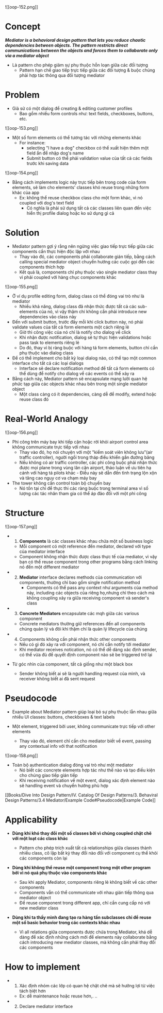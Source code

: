 
![[oop-152.png]]

# Concept

***Mediator is a behavioral design pattern that lets you reduce chaotic dependencies between objects. The pattern restricts direct communications between the objects and forces them to collaborate only via a mediator object***

- Là pattern cho phép giảm sự phụ thuộc hỗn loạn giữa các đối tượng
	- Pattern hạn chế giao tiếp trực tiếp giữa các đối tượng & buộc chúng phải hợp tác thông qua đối tượng mediator

# Problem

- Giả sử có một dialog để creating & editing customer profiles
	- Bao gồm nhiều form controls như: text fields, checkboxes, buttons, etc.

![[oop-153.png]]

- Một số form elements có thể tương tác với những elements khác
	- For instance: 
		- selecting "I have a dog" checkbox có thể xuất hiện thêm một field ẩn để nhập dog's name
		- Submit button có thể phải validation value của tất cả các fields trước khi saving data
		
![[oop-154.png]]

- Bằng cách implements logic này trực tiếp bên trong code của form elements, sẽ làm cho elements' classes khó reuse trong những form khác của app
	- Ex: không thể reuse checkbox class cho một form khác, vì nó coupled với dog's text field
		- Có nghĩa là phải sử dụng tất cả các classes liên quan đến việc hiển thị profile dialog hoặc ko sử dụng gì cả

# Solution

- Mediator pattern gợi ý rằng nên ngừng việc giao tiếp trực tiếp giữa các components cần thực hiện độc lập với nhau
	- Thay vào đó, các components phải collaborate gián tiếp, bằng cách calling special mediator object chuyển hướng các cuộc gọi đến các components thích hợp
	- Kết quả là, components chỉ phụ thuộc vào single mediator class thay vì phải coupled với hàng chục components khác

![[oop-155.png]]

- Ở ví dụ profile editing form, dialog class có thể đóng vai trò như là mediator
	- Nhiều khả năng, dialog class đã nhận thức được tất cả các sub-elements của nó, vì vậy thậm chí không cần phải introduce new dependencies vào class này
- Đến với submit button, trước đây mỗi khi click button này, nó phải validate values của tất cả form elements một cách riêng lẻ
	- Giờ thì công việc của nó chỉ là notify cho dialog về click
	- Khi nhận được notification, dialog sẽ tự thực hiện validations hoặc pass task to elements riêng lẻ
	- Do đó, thay vì bị ràng buộc với hàng tá form elements, button chỉ cần phụ thuộc vào dialog class
- Để có thể implement cho bất kỳ loại dialog nào, có thể tạo một common interface cho tất cả các loại dialogs
	- Interface sẽ declare notification method để tất cả form elements có thể dùng để notify cho dialog về các events có thể xảy ra
- Bằng cách này, Mediator pattern sẽ encapsulate mạng lười quan hệ phức tạp giữa các objects khác nhau bên trong một single mediator object
	- Một class càng có ít dependencies, càng dễ để modify, extend hoặc reuse class đó


# Real-World Analogy

![[oop-156.png]]

- Phi công trên máy bay khi tiếp cận hoặc rời khỏi airport control area không communicate trực tiếp với nhau
	- Thay vào đó, họ nói chuyện với một "kiểm soát viên không lưu"(air traffic controller), người ngồi trong tháp điều khiển gần đường băng
	- Nếu không có air traffic controller, các phi công buộc phải nhận thức được mọi plane trong vùng lân cận airport, thảo luận về ưu tiên hạ cánh với hàng tá pilots khác - Điều này sẽ dẫn đến tình trạng lộn xộn và tăng cao nguy cơ va chạm máy bay
- The tower không cần control toàn bộ chuyến bay
	- Nó tồn tại chỉ để thực thi các ràng buộc trong terminal area vì số lượng các tác nhân tham gia có thể áp đảo đối với một phi công

# Structure

![[oop-157.png]]

- 1. **Components** là các classes khác nhau chứa một số business logic
	- Mỗi component có một reference đến mediator, declared với type của mediator interface
	- Component không nhận thức được class thực tế của mediator, vì vậy bạn có thể reuse component trong other programs bằng cách linking nó đến một different mediator
- 2. **Mediator** interface declares methods của communication với components, thường chỉ bao gồm single notification method
	 - Components có thể pass any context như arguments của method này, including các objects của riêng họ,nhưng chỉ theo cách mà không coupling xảy ra giữa receiving component và sender's class
- 3. **Concrete Mediators** encapsulate các mqh giữa các various component
	- Concrete mediators thường giữ references đến all components chúng quản lý và đôi khi thậm chí là quản lý lifecycle của chúng
- 4. Components không cần phải nhận thức other components
	- Nếu có gì đó xảy ra với component, nó chỉ cần notify tới mediator
	- Khi mediator receives notication, nó có thể dễ dàng xác định sender, có thể vừa đủ để quyết định component nào sẽ be triggered trở lại
	
- Từ góc nhìn của component, tất cả giống như một black box
	- Sender không biết ai sẽ là người handling request của mình, và receiver không biết ai đã sent request 

# Pseudocode

- Example about Mediator pattern giúp loại bỏ sự phụ thuộc lẫn nhau giữa nhiều UI classes: buttons, checkboxes & text labels

- Một element, triggered bởi user, không communicate trực tiếp với other elements
	- Thay vào đó, element chỉ cần cho mediator biết về event, passing any contextual info với that notification

![[oop-158.png]]

- Toàn bộ authentication dialog đóng vai trò như một mediator
	- Nó biết các concrete elements hợp tác như thế nào và tạo điều kiện cho chúng giao tiếp gián tiếp
	- Khi receiving notification về một event, dialog xác định element nào sẽ handling event và chuyển hướng phù hợp

[[Books/Dive Into Design Pattern/IV. Catalog Of Design Patterns/3. Behaviral Design Patterns/3.4 Mediator/Example Code#Pseudocode|Example Code]]

# Applicability

- **Dùng khi khó thay đổi một số classes bởi vì chúng coupled chặt chẽ với một loạt các class khác**
	- Pattern cho phép trích xuất tất cả relationships giữa classes thành nhiều class, cô lập bất kỳ thay đổi nào đối với component cụ thể khỏi các components còn lại
	
- **Dùng khi không thể reuse một component trong một other program bởi vì nó quá phụ thuộc vào components khác**
	- Sau khi apply Mediator, components riêng lẻ không biết về các other components
	- Components vẫn có thể communicate với nhau gián tiếp thông qua mediator object
	- Để reuse component trong different app, chỉ cần cung cấp nó với new mediator class
	
- **Dùng khi ta thấy mình đang tạo ra hàng tấn subclasses chỉ để reuse một số basic behavior trong các contexts khác nhau**
	- Vì all relations giữa components được chứa trong Mediator, khá dễ dàng để xác định những cách mới để elements này collaborate bằng cách introducing new mediator classes, mà không cần phải thay đổi các components 

# How to implement

- 1. Xác định nhóm các lớp có quan hệ chặt chẽ mà sẽ hưởng lợi từ việc tách biệt hơn
	- Ex: dễ maintenance hoặc reuse hơn,. ..

- 2. Declare mediator interface 